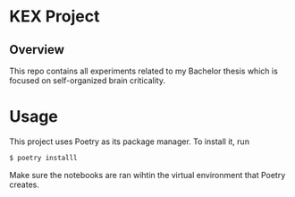 # KEX Project

## Overview

This repo contains all experiments related to my Bachelor thesis which is focused on self-organized brain criticality.

# Usage

This project uses Poetry as its package manager. To install it, run

```bash
$ poetry installl
```

Make sure the notebooks are ran wihtin the virtual environment that Poetry creates.
